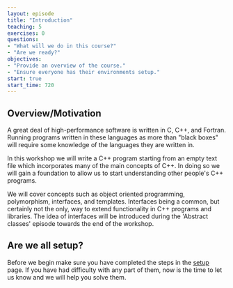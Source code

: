 ```yaml
---
layout: episode
title: "Introduction"
teaching: 5
exercises: 0
questions:
- "What will we do in this course?"
- "Are we ready?"
objectives:
- "Provide an overview of the course."
- "Ensure everyone has their environments setup."
start: true
start_time: 720
---
```


## Overview/Motivation
A great deal of high-performance software is written in C, C++, and Fortran. Running programs written in these languages as more than "black boxes" will require some knowledge of the languages they are written in.

In this workshop we will write a C++ program starting from an empty text file which incorporates many of the main concepts of C++. In doing so we will gain a foundation to allow us to start understanding other people's C++ programs.

We will cover concepts such as object oriented programming, polymorphism, interfaces, and templates. Interfaces being a common, but certainly not the only, way to extend functionality in C++ programs and libraries. The idea of interfaces will be introduced during the 'Abstract classes' episode towards the end of the workshop.


## Are we all setup?

Before we begin make sure you have completed the steps in the [setup](../setup) page. If you have had difficulty with any part of them, now is the time to let us know and we will help you solve them.
